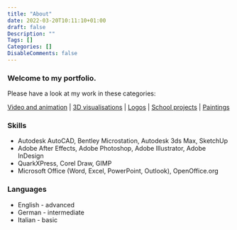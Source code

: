 ```yaml
---
title: "About"
date: 2022-03-20T10:11:10+01:00
draft: false
Description: ""
Tags: []
Categories: []
DisableComments: false
---
```


### Welcome to my portfolio.

Please have a look at my work in these categories:

[Video and animation](https://hanuliakova.me/portfolio/) | [3D visualisations](https://hanuliakova.me/portfolio/) | [Logos](https://hanuliakova.me/portfolio/) | [School projects](https://hanuliakova.me/portfolio/) | [Paintings](https://hanuliakova.me/portfolio/)


### Skills
* Autodesk AutoCAD, Bentley Microstation, Autodesk 3ds Max, SketchUp
* Adobe After Effects, Adobe Photoshop, Adobe Illustrator, Adobe InDesign
* QuarkXPress, Corel Draw, GIMP
* Microsoft Office (Word, Excel, PowerPoint, Outlook), OpenOffice.org
### Languages
* English - advanced
* German - intermediate
* Italian - basic